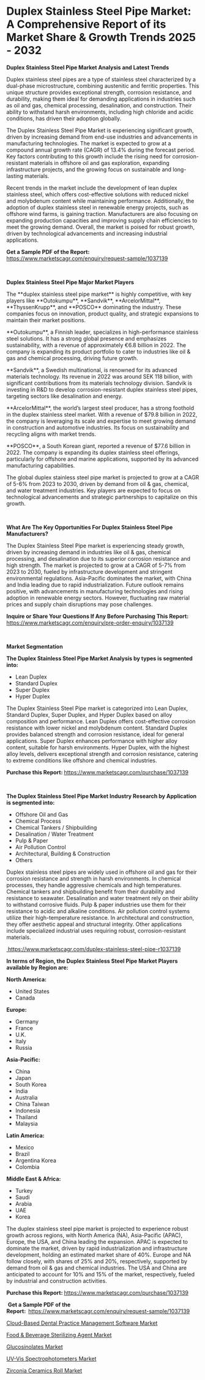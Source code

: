 <p><h1>Duplex Stainless Steel Pipe Market: A Comprehensive Report of its Market Share & Growth Trends 2025 - 2032</h1></p><p><strong>Duplex Stainless Steel Pipe Market Analysis and Latest Trends</strong></p>
<p><p>Duplex stainless steel pipes are a type of stainless steel characterized by a dual-phase microstructure, combining austenitic and ferritic properties. This unique structure provides exceptional strength, corrosion resistance, and durability, making them ideal for demanding applications in industries such as oil and gas, chemical processing, desalination, and construction. Their ability to withstand harsh environments, including high chloride and acidic conditions, has driven their adoption globally.</p><p>The Duplex Stainless Steel Pipe Market is experiencing significant growth, driven by increasing demand from end-use industries and advancements in manufacturing technologies. The market is expected to grow at a compound annual growth rate (CAGR) of 13.4% during the forecast period. Key factors contributing to this growth include the rising need for corrosion-resistant materials in offshore oil and gas exploration, expanding infrastructure projects, and the growing focus on sustainable and long-lasting materials.</p><p>Recent trends in the market include the development of lean duplex stainless steel, which offers cost-effective solutions with reduced nickel and molybdenum content while maintaining performance. Additionally, the adoption of duplex stainless steel in renewable energy projects, such as offshore wind farms, is gaining traction. Manufacturers are also focusing on expanding production capacities and improving supply chain efficiencies to meet the growing demand. Overall, the market is poised for robust growth, driven by technological advancements and increasing industrial applications.</p></p>
<p><strong>Get a Sample PDF of the Report:&nbsp;</strong> <a href="https://www.marketscagr.com/enquiry/request-sample/1037139?utm_campaign=2218&utm_medium=2&utm_source=Github&utm_content=ia&utm_term=26012025&utm_id=duplex-stainless-steel-pipe">https://www.marketscagr.com/enquiry/request-sample/1037139</a></p>
<p>&nbsp;</p>
<p><strong>Duplex Stainless Steel Pipe Major Market Players</strong></p>
<p><p>The **duplex stainless steel pipe market** is highly competitive, with key players like **Outokumpu**, **Sandvik**, **ArcelorMittal**, **ThyssenKrupp**, and **POSCO** dominating the industry. These companies focus on innovation, product quality, and strategic expansions to maintain their market positions.</p><p>**Outokumpu**, a Finnish leader, specializes in high-performance stainless steel solutions. It has a strong global presence and emphasizes sustainability, with a revenue of approximately €6.8 billion in 2022. The company is expanding its product portfolio to cater to industries like oil & gas and chemical processing, driving future growth.</p><p>**Sandvik**, a Swedish multinational, is renowned for its advanced materials technology. Its revenue in 2022 was around SEK 118 billion, with significant contributions from its materials technology division. Sandvik is investing in R&D to develop corrosion-resistant duplex stainless steel pipes, targeting sectors like desalination and energy.</p><p>**ArcelorMittal**, the world’s largest steel producer, has a strong foothold in the duplex stainless steel market. With a revenue of $79.8 billion in 2022, the company is leveraging its scale and expertise to meet growing demand in construction and automotive industries. Its focus on sustainability and recycling aligns with market trends.</p><p>**POSCO**, a South Korean giant, reported a revenue of $77.6 billion in 2022. The company is expanding its duplex stainless steel offerings, particularly for offshore and marine applications, supported by its advanced manufacturing capabilities.</p><p>The global duplex stainless steel pipe market is projected to grow at a CAGR of 5-6% from 2023 to 2030, driven by demand from oil & gas, chemical, and water treatment industries. Key players are expected to focus on technological advancements and strategic partnerships to capitalize on this growth.</p></p>
<p>&nbsp;</p>
<p><strong>What Are The Key Opportunities For Duplex Stainless Steel Pipe Manufacturers?</strong></p>
<p><p>The Duplex Stainless Steel Pipe market is experiencing steady growth, driven by increasing demand in industries like oil & gas, chemical processing, and desalination due to its superior corrosion resistance and high strength. The market is projected to grow at a CAGR of 5-7% from 2023 to 2030, fueled by infrastructure development and stringent environmental regulations. Asia-Pacific dominates the market, with China and India leading due to rapid industrialization. Future outlook remains positive, with advancements in manufacturing technologies and rising adoption in renewable energy sectors. However, fluctuating raw material prices and supply chain disruptions may pose challenges.</p></p>
<p><strong>Inquire or Share Your Questions If Any Before Purchasing This Report:</strong> <a href="https://www.marketscagr.com/enquiry/pre-order-enquiry/1037139?utm_campaign=2218&utm_medium=2&utm_source=Github&utm_content=ia&utm_term=26012025&utm_id=duplex-stainless-steel-pipe">https://www.marketscagr.com/enquiry/pre-order-enquiry/1037139</a></p>
<p>&nbsp;</p>
<p><strong>Market Segmentation</strong></p>
<p><strong>The Duplex Stainless Steel Pipe Market Analysis by types is segmented into:</strong></p>
<p><ul><li>Lean Duplex</li><li>Standard Duplex</li><li>Super Duplex</li><li>Hyper Duplex</li></ul></p>
<p><p>The Duplex Stainless Steel Pipe market is categorized into Lean Duplex, Standard Duplex, Super Duplex, and Hyper Duplex based on alloy composition and performance. Lean Duplex offers cost-effective corrosion resistance with lower nickel and molybdenum content. Standard Duplex provides balanced strength and corrosion resistance, ideal for general applications. Super Duplex enhances performance with higher alloy content, suitable for harsh environments. Hyper Duplex, with the highest alloy levels, delivers exceptional strength and corrosion resistance, catering to extreme conditions like offshore and chemical industries.</p></p>
<p><strong>Purchase this Report:&nbsp;</strong><a href="https://www.marketscagr.com/purchase/1037139?utm_campaign=2218&utm_medium=2&utm_source=Github&utm_content=ia&utm_term=26012025&utm_id=duplex-stainless-steel-pipe">https://www.marketscagr.com/purchase/1037139</a></p>
<p>&nbsp;</p>
<p><strong>The Duplex Stainless Steel Pipe Market Industry Research by Application is segmented into:</strong></p>
<p><ul><li>Offshore Oil and Gas</li><li>Chemical Process</li><li>Chemical Tankers / Shipbuilding</li><li>Desalination / Water Treatment</li><li>Pulp & Paper</li><li>Air Pollution Control</li><li>Architectural, Building & Construction</li><li>Others</li></ul></p>
<p><p>Duplex stainless steel pipes are widely used in offshore oil and gas for their corrosion resistance and strength in harsh environments. In chemical processes, they handle aggressive chemicals and high temperatures. Chemical tankers and shipbuilding benefit from their durability and resistance to seawater. Desalination and water treatment rely on their ability to withstand corrosive fluids. Pulp & paper industries use them for their resistance to acidic and alkaline conditions. Air pollution control systems utilize their high-temperature resistance. In architectural and construction, they offer aesthetic appeal and structural integrity. Other applications include specialized industrial uses requiring robust, corrosion-resistant materials.</p></p>
<p><a href="https://www.marketscagr.com/duplex-stainless-steel-pipe-r1037139?utm_campaign=2218&utm_medium=2&utm_source=Github&utm_content=ia&utm_term=26012025&utm_id=duplex-stainless-steel-pipe">&nbsp;https://www.marketscagr.com/duplex-stainless-steel-pipe-r1037139</a></p>
<p><strong>In terms of Region, the Duplex Stainless Steel Pipe Market Players available by Region are:</strong></p>
<p>
    <p> <strong> North America: </strong>
        <ul>
            <li>United States</li>
            <li>Canada</li>
        </ul>
        </p> 
    <p> <strong> Europe: </strong>
        <ul>
            <li>Germany</li>
            <li>France</li>
            <li>U.K.</li>
            <li>Italy</li>
            <li>Russia</li>
        </ul>
        </p> 
    <p> <strong> Asia-Pacific: </strong>
        <ul>
            <li>China</li>
            <li>Japan</li>
            <li>South Korea</li>
            <li>India</li>
            <li>Australia</li>
            <li>China Taiwan</li>
            <li>Indonesia</li>
            <li>Thailand</li>
            <li>Malaysia</li>
        </ul>
        </p> 
    <p> <strong> Latin America: </strong>
        <ul>
            <li>Mexico</li>
            <li>Brazil</li>
            <li>Argentina Korea</li>
            <li>Colombia</li>
        </ul>
        </p> 
    <p> <strong> Middle East & Africa: </strong>
        <ul>
            <li>Turkey</li>
            <li>Saudi</li>
            <li>Arabia</li>
            <li>UAE</li>
            <li>Korea</li>
        </ul>
    </p>
    </p>
<p><p>The duplex stainless steel pipe market is projected to experience robust growth across regions, with North America (NA), Asia-Pacific (APAC), Europe, the USA, and China leading the expansion. APAC is expected to dominate the market, driven by rapid industrialization and infrastructure development, holding an estimated market share of 40%. Europe and NA follow closely, with shares of 25% and 20%, respectively, supported by demand from oil & gas and chemical industries. The USA and China are anticipated to account for 10% and 15% of the market, respectively, fueled by industrial and construction activities.</p></p>
<p><strong>Purchase this Report: </strong><a href="https://www.marketscagr.com/purchase/1037139?utm_campaign=2218&utm_medium=2&utm_source=Github&utm_content=ia&utm_term=26012025&utm_id=duplex-stainless-steel-pipe">https://www.marketscagr.com/purchase/1037139</a></p>
<p>&nbsp;<strong>Get a Sample PDF of the Report:&nbsp;&nbsp;</strong><a href="https://www.marketscagr.com/enquiry/request-sample/1037139?utm_campaign=2218&utm_medium=2&utm_source=Github&utm_content=ia&utm_term=26012025&utm_id=duplex-stainless-steel-pipe">https://www.marketscagr.com/enquiry/request-sample/1037139</a></p>
<p><strong></strong></p>
<p><p><a href="https://www.linkedin.com/pulse/cloud-based-dental-practice-management-software-market-irmwc?utm_campaign=2218&utm_medium=2&utm_source=Github&utm_content=ia&utm_term=26012025&utm_id=duplex-stainless-steel-pipe">Cloud-Based Dental Practice Management Software Market</a></p><p><a href="https://github.com/ajayanhaizan/Market-Research-Report-List-1/blob/main/food-beverage-sterilizing-agent-market.md?utm_campaign=2218&utm_medium=2&utm_source=Github&utm_content=ia&utm_term=26012025&utm_id=duplex-stainless-steel-pipe">Food & Beverage Sterilizing Agent Market</a></p><p><a href="https://github.com/dailyspunj47/Market-Research-Report-List-1/blob/main/glucosinolates-market.md?utm_campaign=2218&utm_medium=2&utm_source=Github&utm_content=ia&utm_term=26012025&utm_id=duplex-stainless-steel-pipe">Glucosinolates Market</a></p><p><a href="https://www.linkedin.com/pulse/latest-developments-uv-vis-spectrophotometers-industry-egiic?utm_campaign=2218&utm_medium=2&utm_source=Github&utm_content=ia&utm_term=26012025&utm_id=duplex-stainless-steel-pipe">UV-Vis Spectrophotometers Market</a></p><p><a href="https://www.linkedin.com/pulse/zirconia-ceramics-roll-market-analysis-current-trends-industry-yuane?utm_campaign=2218&utm_medium=2&utm_source=Github&utm_content=ia&utm_term=26012025&utm_id=duplex-stainless-steel-pipe">Zirconia Ceramics Roll Market</a></p></p>
